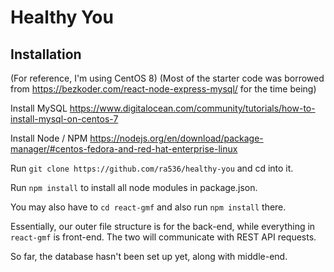 # Healthy You

## Installation
(For reference, I'm using CentOS 8)
(Most of the starter code was borrowed from https://bezkoder.com/react-node-express-mysql/ for the time being)

Install MySQL
https://www.digitalocean.com/community/tutorials/how-to-install-mysql-on-centos-7

Install Node / NPM
https://nodejs.org/en/download/package-manager/#centos-fedora-and-red-hat-enterprise-linux

Run `git clone https://github.com/ra536/healthy-you` and cd into it. 

Run `npm install` to install all node modules in package.json.

You may also have to `cd react-gmf` and also run `npm install` there.

Essentially, our outer file structure is for the back-end, while everything in `react-gmf` is front-end.  The two will communicate with REST API requests.

So far, the database hasn't been set up yet, along with middle-end.
